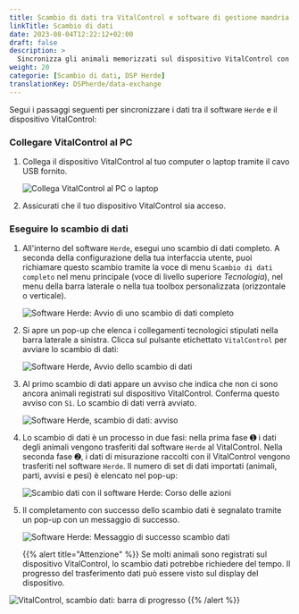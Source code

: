 ```yaml
---
title: Scambio di dati tra VitalControl e software di gestione mandria Herde
linkTitle: Scambio di dati
date: 2023-08-04T12:22:12+02:00
draft: false
description: >
  Sincronizza gli animali memorizzati sul dispositivo VitalControl con gli animali gestiti dal software *Herde* e trasferisci i valori misurati registrati con il dispositivo VitalControl al software *Herde*.
weight: 20
categorie: [Scambio di dati, DSP Herde]
translationKey: DSPherde/data-exchange
---
```

Segui i passaggi seguenti per sincronizzare i dati tra il software `Herde` e il dispositivo VitalControl:

### Collegare VitalControl al PC

1. Collega il dispositivo VitalControl al tuo computer o laptop tramite il cavo USB fornito.

   ![Collega VitalControl al PC o laptop](/images/synchronisation/connect-to-pc.svg "Collega VitalControl al PC")

1. Assicurati che il tuo dispositivo VitalControl sia acceso.

### Eseguire lo scambio di dati

1. All'interno del software `Herde`, esegui uno scambio di dati completo. A seconda della configurazione della tua interfaccia utente, puoi richiamare questo scambio tramite la voce di menu `Scambio di dati completo` nel menu principale (voce di livello superiore _Tecnologia_), nel menu della barra laterale o nella tua toolbox personalizzata (orizzontale o verticale).

   ![Software Herde: Avvio di uno scambio di dati completo](../screenshots/data-exchange.png "Herde: Avvio scambio di dati")

1. Si apre un pop-up che elenca i collegamenti tecnologici stipulati nella barra laterale a sinistra. Clicca sul pulsante etichettato `VitalControl` per avviare lo scambio di dati:

   ![Software Herde, Avvio dello scambio di dati](../screenshots/start-transfer.png "Herde: Avvio scambio di dati")

1. Al primo scambio di dati appare un avviso che indica che non ci sono ancora animali registrati sul dispositivo VitalControl. Conferma questo avviso con `Sì`. Lo scambio di dati verrà avviato.

   ![Software Herde, scambio di dati: avviso](../screenshots/warning.png "Scambio di dati: avviso")

1. Lo scambio di dati è un processo in due fasi: nella prima fase ➊ i dati degli animali vengono trasferiti dal software `Herde` al VitalControl. Nella seconda fase ➋, i dati di misurazione raccolti con il VitalControl vengono trasferiti nel software `Herde`. Il numero di set di dati importati (animali, parti, avvisi e pesi) è elencato nel pop-up:


   ![Scambio dati con il software Herde: Corso delle azioni](../screenshots/data-transfer.png "Scambio dati: Corso delle azioni")

1. Il completamento con successo dello scambio dati è segnalato tramite un pop-up con un messaggio di successo.

   ![Software Herde: Messaggio di successo scambio dati](../screenshots/success-message.png "Herde: Messaggio di successo scambio dati")

    {{% alert title="Attenzione" %}}
Se molti animali sono registrati sul dispositivo VitalControl, lo scambio dati potrebbe richiedere del tempo. Il progresso del trasferimento dati può essere visto sul display del dispositivo.

![VitalControl, scambio dati: barra di progresso](../../vcsynchronizer/images/import-animals/data-transfer.png "VitalControl: barra di progresso scambio dati")
    {{% /alert %}}
